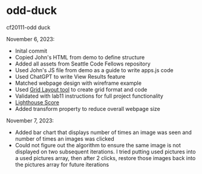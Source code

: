 # odd-duck
cf20111-odd duck

November 6, 2023:

- Inital commit
- Copied John's HTML from demo to define structure
- Added all assets from Seattle Code Fellows repository
- Used John's JS file from demo as a guide to write apps.js code
- Used ChatGPT to write View Results feature
- Matched webpage design with wireframe example
- Used [Grid Layout tool](https://grid.layoutit.com/) to create grid format and code
- Validated with lab11 instructions for full project functionality
- [Lighthouse Score](lighthouse/lab11-lighthouse.PNG)
- Added transform property to reduce overall webpage size

November 7, 2023:
- Added bar chart that displays number of times an image was seen and number of times an images was clicked
- Could not figure out the algorithm to ensure the same image is not displayed on two subsequent iterations. I tried putting used pictures into a used pictures array, then after 2 clicks, restore those images back into the pictures array for future iterations
